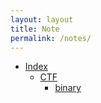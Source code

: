 ```yaml
---
layout: layout
title: Note
permalink: /notes/
---
```


- [Index](/notes)
  - [CTF](/notes/ctf)
    - [binary](/notes/ctf/binary)
